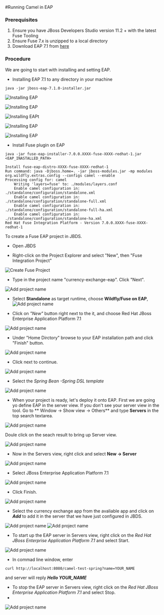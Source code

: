 #Running Camel in EAP

### Prerequisites

1. Ensure you have JBoss Developers Studio version 11.2 + with the latest Fuse Tooling
2. Ensure Fuse 7.x is unzipped to a local directory
3. Download EAP 7.1 from [here](https://developers.redhat.com)

### Procedure

We are going to start with installing and setting EAP. 

- Installing EAP 7.1 to any directory in your machine

```
java -jar jboss-eap-7.1.0-installer.jar
```

![Installing EAP](images/60-install01.png)

![Installing EAP](images/60-install02.png)

![Installing EAPt](images/60-install03.png)

![Installing EAP](images/60-install04.png)

![Installing EAP](images/60-install05.png)

- Install Fuse plugin on EAP 

```
java -jar fuse-eap-installer-7.0.0.XXXX-fuse-XXXX-redhat-1.jar <EAP_INASTALLED_PATH>

Install fuse-eap-distro-XXXX-fuse-XXXX-redhat-1
Run command: java -Djboss.home=. -jar jboss-modules.jar -mp modules org.wildfly.extras.config --configs camel --enable
Processing config for: camel
	Writing 'layers=fuse' to: ./modules/layers.conf
	Enable camel configuration in: ./standalone/configuration/standalone.xml
	Enable camel configuration in: ./standalone/configuration/standalone-full.xml
	Enable camel configuration in: ./standalone/configuration/standalone-full-ha.xml
	Enable camel configuration in: ./standalone/configuration/standalone-ha.xml
Red Hat Fuse Integration Platform - Version 7.0.0.XXXX-fuse-XXXX-redhat-1
```


To create a Fuse EAP project in JBDS. 

- Open JBDS

- Right-click on the Project Explorer and select "New", then "Fuse Integration Project"

![Create Fuse Project](images/60-Step-2.png)

- Type in the project name "currency-exchange-eap".  Click "Next".

![Add project name](images/60-Step-3.png)

- Select **Standalone** as target runtime, choose **Wildfly/Fuse on EAP**, 
![Add project name](images/60-Step-6.png)

- Click on *"New"* button right next to the it, and choose Red Hat JBoss Enterprise Application Platform 7.1 

![Add project name](images/60-Step-4.png)

- Under "Home Dirctory" browse to your EAP installation path and click "Finish" button. 
 
![Add project name](images/60-Step-5.png)

- Click next to continue.

![Add project name](images/60-Step-6.png)

- Select the *Spring Bean -Spring DSL template*

![Add project name](images/60-Step-7.png)

- When your project is ready, let's deploy it onto EAP. First we are going yo define EAP in the server view. If you don't see your server view in the tool. Go to ** Window -> Show view -> Others** and type **Servers** in the top search textarea.  

![Add project name](images/60-Step-8-1.png)

Doule click on the seach result to bring up Server view.

![Add project name](images/60-Step-8-2.png)

- Now in the Servers view, right click and select **New -> Server**

![Add project name](images/60-Step-9-1.png)

- Select JBoss Enterprise Application Platform 7.1
 
![Add project name](images/60-Step-9-2.png)

- Click Finish. 
  
![Add project name](images/60-Step-9-3.png)

- Select the currency exchange app from the avaliable app and click on ***Add*** to add it in the server that we have just configured in JBDS.

![Add project name](images/60-Step-9-4.png)
![Add project name](images/60-Step-9-5.png)

- To start up the EAP server in Servers view, right click on the *Red Hat JBoss Enterprise Application Platform 7.1* and select Start. 

![Add project name](images/60-Step-10.png)

- In commad line window, enter 

```
curl http://localhost:8080/camel-test-spring?name=YOUR_NAME
```

and server will reply ***Hello YOUR_NAME***

- To stop the EAP server in Servers view, right click on the *Red Hat JBoss Enterprise Application Platform 7.1* and select Stop.
- 
![Add project name](ismages/60-Step-11.png)
